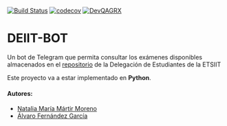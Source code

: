 [![Build Status](https://travis-ci.org/alvarillo89/DEIIT-bot.svg?branch=master)](https://travis-ci.org/alvarillo89/DEIIT-bot)
[![codecov](https://codecov.io/gh/alvarillo89/DEIIT-bot/branch/master/graph/badge.svg)](https://codecov.io/gh/alvarillo89/DEIIT-bot)
[![DevQAGRX](https://img.shields.io/badge/DevQAGRX-blueviolet?style=for-the-badge&logo=Git)](https://github.com/JJ/curso-tdd)

# DEIIT-BOT

Un bot de Telegram que permita consultar los exámenes disponibles almacenados en el [repositorio](https://deiit.ugr.es/BDExamenes/) de la Delegación de Estudiantes de la ETSIIT

Este proyecto va a estar implementado en **Python**.

#### Autores:
- [Natalia María Mártir Moreno](https://github.com/natalia2911)
- [Álvaro Fernández García](https://github.com/alvarillo89)
